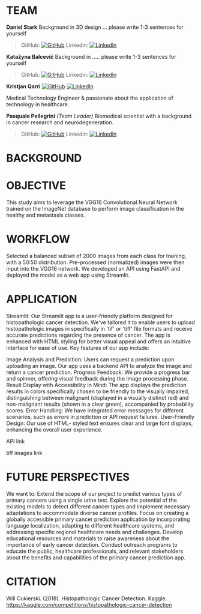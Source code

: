 # TEAM

**Daniel Stark**
Background in 3D design … please write 1-3 sentences for yourself
> GitHub: [![GitHub](https://img.shields.io/badge/GitHub-drostark-blue)](https://github.com/drostark)
> Linkedin: [![LinkedIn](https://img.shields.io/badge/LinkedIn-dstark2022-blue)](https://www.linkedin.com/in/dstark2022/)

**Katažyna Balcevič**
Background in ..… please write 1-3 sentences for yourself
> GitHub: [![GitHub](https://img.shields.io/badge/GitHub-Katazynab-blue)](https://github.com/Katazynab)
> Linkedin: [![LinkedIn](https://img.shields.io/badge/LinkedIn-katazynabalcevic-blue)](https://www.linkedin.com/in/katazynabalcevic/)

**Kristjan Qarri** [![GitHub](https://img.shields.io/badge/GitHub-chrissMD-blue)](https://github.com/chrissMD) [![LinkedIn](https://img.shields.io/badge/LinkedIn-kristjanqarri-blue)](https://www.linkedin.com/in/kristjanqarri/)

Medical Technology Engineer & passionate about the application of technology in healthcare.

**Pasquale Pellegrini** _(Team Leader)_ Biomedical scientist with a background in cancer research and neurodegeneration.
> GitHub: [![GitHub](https://img.shields.io/badge/GitHub-chrissMD-blue)](https://github.com/chrissMD)
> Linkedin: [![LinkedIn](https://img.shields.io/badge/LinkedIn-ppellegrini-blue)](https://www.linkedin.com/in/ppellegrini/)

# BACKGROUND

# OBJECTIVE

This study aims to leverage the VGG16 Convolutional Neural Network trained on the ImageNet database to perform image classification in the healthy and metastasis classes.

# WORKFLOW

Selected a balanced subset of 2000 images from each class for training, with a 50:50 distribution.
Pre-processed (normalized) images were then input into the VGG16 network.
We developed an API using FastAPI and deployed the model as a web app using Streamlit.


# APPLICATION

Streamlit:
Our Streamlit app is a user-friendly platform designed for histopathologic cancer detection. We've tailored it to enable users to upload histopathologic images in
specifically in 'tif' or 'tiff' file formats and receive accurate predictions regarding the presence of cancer. The app is enhanced with HTML styling for better visual appeal and offers an intuitive interface for ease of use. Key features of our app include:

Image Analysis and Prediction: Users can request a prediction upon uploading an image. Our app uses a backend API to analyze the image and return a cancer prediction.
Progress Feedback: We provide a progress bar and spinner, offering visual feedback during the image processing phase.
Result Display with Accessibility in Mind: The app displays the prediction results in colors specifically chosen to be friendly to the visually impaired, distinguishing between malignant (displayed in a visually distinct red) and non-malignant results (shown in a clear green), accompanied by probability scores.
Error Handling: We have integrated error messages for different scenarios, such as errors in prediction or API request failures.
User-Friendly Design: Our use of HTML- styled text ensures clear and large font displays, enhancing the overall user experience.

API link

tiff images link

# FUTURE PERSPECTIVES

We want to:
Extend the scope of our project to predict various types of primary cancers using a single urine test.
Explore the potential of the existing models to detect different cancer types and implement necessary adaptations to accommodate diverse cancer profiles.
Focus on creating a globally accessible primary cancer prediction application by incorporating language localization, adapting to different healthcare systems, and addressing specific regional healthcare needs and challenges.
Develop educational resources and materials to raise awareness about the importance of early cancer detection. Conduct outreach programs to educate the public, healthcare professionals, and relevant stakeholders about the benefits and capabilities of the primary cancer prediction app.

# CITATION

Will Cukierski. (2018). Histopathologic Cancer Detection. Kaggle. https://kaggle.com/competitions/histopathologic-cancer-detection
